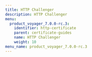 ```yaml
---
title: HTTP Challenger
description: HTTP Challenger
menu:
  product_voyager_7.0.0-rc.3:
    identifier: http-certificate
    parent: certificate-guides
    name: HTTP Challenger
    weight: 10
menu_name: product_voyager_7.0.0-rc.3
---
```

